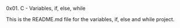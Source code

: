 0x01. C - Variables, if, else, while

This is the README.md file for the variables, if, else and while project.
